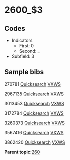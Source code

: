 # 2600\_$3

## Codes

-   Indicators
    -   First: 0
    -   Second: \_
-   Subfield: 3

## Sample bibs

270781 [Quicksearch](https://search.library.yale.edu/catalog/270781) [VXWS](http://prodorbis.library.yale.edu:7014/vxws/GetHoldingsService?bibId=270781)

2967135 [Quicksearch](https://search.library.yale.edu/catalog/2967135) [VXWS](http://prodorbis.library.yale.edu:7014/vxws/GetHoldingsService?bibId=2967135)

3013453 [Quicksearch](https://search.library.yale.edu/catalog/3013453) [VXWS](http://prodorbis.library.yale.edu:7014/vxws/GetHoldingsService?bibId=3013453)

3172784 [Quicksearch](https://search.library.yale.edu/catalog/3172784) [VXWS](http://prodorbis.library.yale.edu:7014/vxws/GetHoldingsService?bibId=3172784)

3260373 [Quicksearch](https://search.library.yale.edu/catalog/3260373) [VXWS](http://prodorbis.library.yale.edu:7014/vxws/GetHoldingsService?bibId=3260373)

3567416 [Quicksearch](https://search.library.yale.edu/catalog/3567416) [VXWS](http://prodorbis.library.yale.edu:7014/vxws/GetHoldingsService?bibId=3567416)

3862420 [Quicksearch](https://search.library.yale.edu/catalog/3862420) [VXWS](http://prodorbis.library.yale.edu:7014/vxws/GetHoldingsService?bibId=3862420)

**Parent topic:**[260](../../tags/260/260.md)


